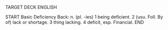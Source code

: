TARGET DECK
ENGLISH

START
Basic
Deficiency
Back: n. (pl. -ies) 1 being deficient. 2 (usu. Foll. By of) lack or shortage. 3 thing lacking. 4 deficit, esp. Financial.
END
